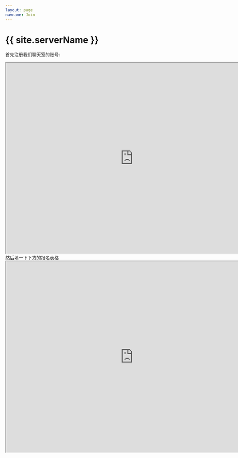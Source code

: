 ```yaml
---
layout: page
navname: Join
---
```


# {{ site.serverName }}
首先注册我们聊天室的账号: <br>
<center>
	<iframe id="inlineFrameExample"
		title="Inline Frame Example"
		width="800"
		height="600"
		src="http://chat.ericrao.icu">
	</iframe>
</center>
然后填一下下方的报名表格<br>
<center>
	<iframe id="inlineFrameExample"
		title="Inline Frame Example"
		width="800"
		height="600"
		src="https://docs.qq.com/form/page/DWVhBVnhNakZyR3JX#/fill">
	</iframe>
</center>
